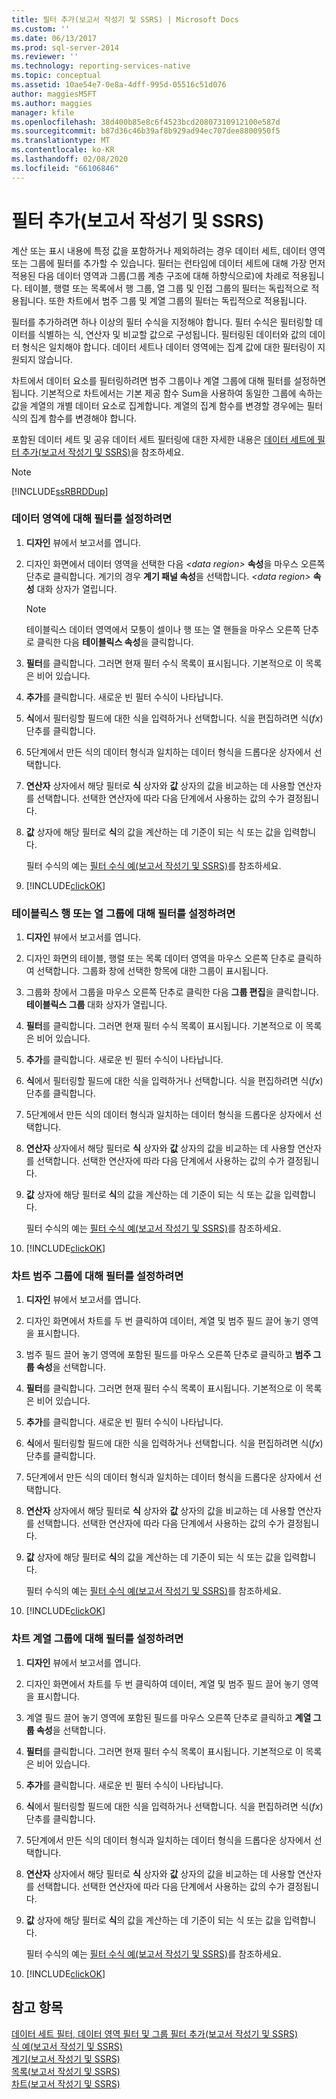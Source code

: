 ```yaml
---
title: 필터 추가(보고서 작성기 및 SSRS) | Microsoft Docs
ms.custom: ''
ms.date: 06/13/2017
ms.prod: sql-server-2014
ms.reviewer: ''
ms.technology: reporting-services-native
ms.topic: conceptual
ms.assetid: 10ae54e7-0e8a-4dff-995d-05516c51d076
author: maggiesMSFT
ms.author: maggies
manager: kfile
ms.openlocfilehash: 38d400b85e8c6f4523bcd20807310912100e587d
ms.sourcegitcommit: b87d36c46b39af8b929ad94ec707dee8800950f5
ms.translationtype: MT
ms.contentlocale: ko-KR
ms.lasthandoff: 02/08/2020
ms.locfileid: "66106846"
---
```

# <a name="add-a-filter-report-builder-and-ssrs"></a>필터 추가(보고서 작성기 및 SSRS)
  계산 또는 표시 내용에 특정 값을 포함하거나 제외하려는 경우 데이터 세트, 데이터 영역 또는 그룹에 필터를 추가할 수 있습니다. 필터는 런타임에 데이터 세트에 대해 가장 먼저 적용된 다음 데이터 영역과 그룹(그룹 계층 구조에 대해 하향식으로)에 차례로 적용됩니다. 테이블, 행렬 또는 목록에서 행 그룹, 열 그룹 및 인접 그룹의 필터는 독립적으로 적용됩니다. 또한 차트에서 범주 그룹 및 계열 그룹의 필터는 독립적으로 적용됩니다.  
  
 필터를 추가하려면 하나 이상의 필터 수식을 지정해야 합니다. 필터 수식은 필터링할 데이터를 식별하는 식, 연산자 및 비교할 값으로 구성됩니다. 필터링된 데이터와 값의 데이터 형식은 일치해야 합니다. 데이터 세트나 데이터 영역에는 집계 값에 대한 필터링이 지원되지 않습니다.  
  
 차트에서 데이터 요소를 필터링하려면 범주 그룹이나 계열 그룹에 대해 필터를 설정하면 됩니다. 기본적으로 차트에서는 기본 제공 함수 Sum을 사용하여 동일한 그룹에 속하는 값을 계열의 개별 데이터 요소로 집계합니다. 계열의 집계 함수를 변경할 경우에는 필터 식의 집계 함수를 변경해야 합니다.  
  
 포함된 데이터 세트 및 공유 데이터 세트 필터링에 대한 자세한 내용은 [데이터 세트에 필터 추가&#40;보고서 작성기 및 SSRS&#41;](../report-data/add-a-filter-to-a-dataset-report-builder-and-ssrs.md)을 참조하세요.  
  
> [!NOTE]  
>  [!INCLUDE[ssRBRDDup](../../includes/ssrbrddup-md.md)]  
  
### <a name="to-set-a-filter-on-a-data-region"></a>데이터 영역에 대해 필터를 설정하려면  
  
1.  **디자인** 뷰에서 보고서를 엽니다.  
  
2.  디자인 화면에서 데이터 영역을 선택한 다음 _\<data region>_ **속성**을 마우스 오른쪽 단추로 클릭합니다. 계기의 경우 **계기 패널 속성**을 선택합니다. _\<data region>_ **속성** 대화 상자가 열립니다.  
  
    > [!NOTE]  
    >  테이블릭스 데이터 영역에서 모퉁이 셀이나 행 또는 열 핸들을 마우스 오른쪽 단추로 클릭한 다음 **테이블릭스 속성**을 클릭합니다.  
  
3.  **필터**를 클릭합니다. 그러면 현재 필터 수식 목록이 표시됩니다. 기본적으로 이 목록은 비어 있습니다.  
  
4.  **추가**를 클릭합니다. 새로운 빈 필터 수식이 나타납니다.  
  
5.  **식**에서 필터링할 필드에 대한 식을 입력하거나 선택합니다. 식을 편집하려면 식(*fx*) 단추를 클릭합니다.  
  
6.  5단계에서 만든 식의 데이터 형식과 일치하는 데이터 형식을 드롭다운 상자에서 선택합니다.  
  
7.  **연산자** 상자에서 해당 필터로 **식** 상자와 **값** 상자의 값을 비교하는 데 사용할 연산자를 선택합니다. 선택한 연산자에 따라 다음 단계에서 사용하는 값의 수가 결정됩니다.  
  
8.  **값** 상자에 해당 필터로 **식**의 값을 계산하는 데 기준이 되는 식 또는 값을 입력합니다.  
  
     필터 수식의 예는 [필터 수식 예&#40;보고서 작성기 및 SSRS&#41;](filter-equation-examples-report-builder-and-ssrs.md)를 참조하세요.  
  
9. [!INCLUDE[clickOK](../../includes/clickok-md.md)]  
  
### <a name="to-set-a-filter-on-a-tablix-row-or-column-group"></a>테이블릭스 행 또는 열 그룹에 대해 필터를 설정하려면  
  
1.  **디자인** 뷰에서 보고서를 엽니다.  
  
2.  디자인 화면의 테이블, 행렬 또는 목록 데이터 영역을 마우스 오른쪽 단추로 클릭하여 선택합니다. 그룹화 창에 선택한 항목에 대한 그룹이 표시됩니다.  
  
3.  그룹화 창에서 그룹을 마우스 오른쪽 단추로 클릭한 다음 **그룹 편집**을 클릭합니다. **테이블릭스 그룹** 대화 상자가 열립니다.  
  
4.  **필터**를 클릭합니다. 그러면 현재 필터 수식 목록이 표시됩니다. 기본적으로 이 목록은 비어 있습니다.  
  
5.  **추가**를 클릭합니다. 새로운 빈 필터 수식이 나타납니다.  
  
6.  **식**에서 필터링할 필드에 대한 식을 입력하거나 선택합니다. 식을 편집하려면 식(*fx*) 단추를 클릭합니다.  
  
7.  5단계에서 만든 식의 데이터 형식과 일치하는 데이터 형식을 드롭다운 상자에서 선택합니다.  
  
8.  **연산자** 상자에서 해당 필터로 **식** 상자와 **값** 상자의 값을 비교하는 데 사용할 연산자를 선택합니다. 선택한 연산자에 따라 다음 단계에서 사용하는 값의 수가 결정됩니다.  
  
9. **값** 상자에 해당 필터로 **식**의 값을 계산하는 데 기준이 되는 식 또는 값을 입력합니다.  
  
     필터 수식의 예는 [필터 수식 예&#40;보고서 작성기 및 SSRS&#41;](filter-equation-examples-report-builder-and-ssrs.md)를 참조하세요.  
  
10. [!INCLUDE[clickOK](../../includes/clickok-md.md)]  
  
### <a name="to-set-a-filter-on-a-chart-category-group"></a>차트 범주 그룹에 대해 필터를 설정하려면  
  
1.  **디자인** 뷰에서 보고서를 엽니다.  
  
2.  디자인 화면에서 차트를 두 번 클릭하여 데이터, 계열 및 범주 필드 끌어 놓기 영역을 표시합니다.  
  
3.  범주 필드 끌어 놓기 영역에 포함된 필드를 마우스 오른쪽 단추로 클릭하고 **범주 그룹 속성**을 선택합니다.  
  
4.  **필터**를 클릭합니다. 그러면 현재 필터 수식 목록이 표시됩니다. 기본적으로 이 목록은 비어 있습니다.  
  
5.  **추가**를 클릭합니다. 새로운 빈 필터 수식이 나타납니다.  
  
6.  **식**에서 필터링할 필드에 대한 식을 입력하거나 선택합니다. 식을 편집하려면 식(*fx*) 단추를 클릭합니다.  
  
7.  5단계에서 만든 식의 데이터 형식과 일치하는 데이터 형식을 드롭다운 상자에서 선택합니다.  
  
8.  **연산자** 상자에서 해당 필터로 **식** 상자와 **값** 상자의 값을 비교하는 데 사용할 연산자를 선택합니다. 선택한 연산자에 따라 다음 단계에서 사용하는 값의 수가 결정됩니다.  
  
9. **값** 상자에 해당 필터로 **식**의 값을 계산하는 데 기준이 되는 식 또는 값을 입력합니다.  
  
     필터 수식의 예는 [필터 수식 예&#40;보고서 작성기 및 SSRS&#41;](filter-equation-examples-report-builder-and-ssrs.md)를 참조하세요.  
  
10. [!INCLUDE[clickOK](../../includes/clickok-md.md)]  
  
### <a name="to-set-a-filter-on-a-chart-series-group"></a>차트 계열 그룹에 대해 필터를 설정하려면  
  
1.  **디자인** 뷰에서 보고서를 엽니다.  
  
2.  디자인 화면에서 차트를 두 번 클릭하여 데이터, 계열 및 범주 필드 끌어 놓기 영역을 표시합니다.  
  
3.  계열 필드 끌어 놓기 영역에 포함된 필드를 마우스 오른쪽 단추로 클릭하고 **계열 그룹 속성**을 선택합니다.  
  
4.  **필터**를 클릭합니다. 그러면 현재 필터 수식 목록이 표시됩니다. 기본적으로 이 목록은 비어 있습니다.  
  
5.  **추가**를 클릭합니다. 새로운 빈 필터 수식이 나타납니다.  
  
6.  **식**에서 필터링할 필드에 대한 식을 입력하거나 선택합니다. 식을 편집하려면 식(*fx*) 단추를 클릭합니다.  
  
7.  5단계에서 만든 식의 데이터 형식과 일치하는 데이터 형식을 드롭다운 상자에서 선택합니다.  
  
8.  **연산자** 상자에서 해당 필터로 **식** 상자와 **값** 상자의 값을 비교하는 데 사용할 연산자를 선택합니다. 선택한 연산자에 따라 다음 단계에서 사용하는 값의 수가 결정됩니다.  
  
9. **값** 상자에 해당 필터로 **식**의 값을 계산하는 데 기준이 되는 식 또는 값을 입력합니다.  
  
     필터 수식의 예는 [필터 수식 예&#40;보고서 작성기 및 SSRS&#41;](filter-equation-examples-report-builder-and-ssrs.md)를 참조하세요.  
  
10. [!INCLUDE[clickOK](../../includes/clickok-md.md)]  
  
## <a name="see-also"></a>참고 항목  
 [데이터 세트 필터, 데이터 영역 필터 및 그룹 필터 추가&#40;보고서 작성기 및 SSRS&#41;](add-dataset-filters-data-region-filters-and-group-filters.md)   
 [식 예&#40;보고서 작성기 및 SSRS&#41;](expression-examples-report-builder-and-ssrs.md)   
 [계기&#40;보고서 작성기 및 SSRS&#41;](gauges-report-builder-and-ssrs.md)   
 [목록&#40;보고서 작성기 및 SSRS&#41;](tables-matrices-and-lists-report-builder-and-ssrs.md)   
 [차트&#40;보고서 작성기 및 SSRS&#41;](charts-report-builder-and-ssrs.md)  
  
  
